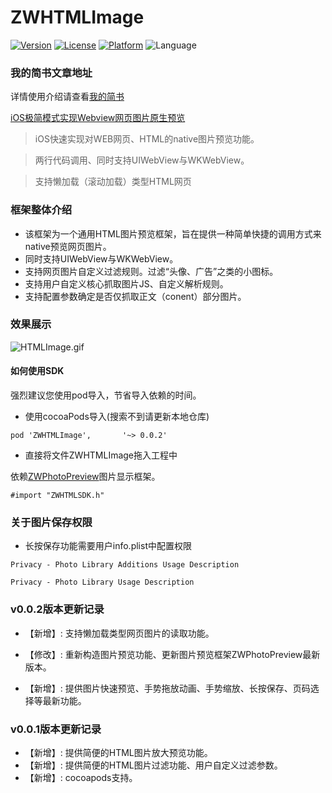 # ZWHTMLImage
[![Version](https://img.shields.io/cocoapods/v/ZWHTMLImage.svg?style=flat)](http://cocoadocs.org/docsets/ZWHTMLImage)
[![License](https://img.shields.io/cocoapods/l/ZWHTMLImage.svg?style=flat)](http://cocoadocs.org/docsets/ZWHTMLImage)
[![Platform](https://img.shields.io/cocoapods/p/ZWHTMLImage.svg?style=flat)](http://cocoadocs.org/docsets/ZWHTMLImage)
![Language](https://img.shields.io/badge/Language-%20Objective%20C%20-blue.svg)

### 我的简书文章地址
详情使用介绍请查看[我的简书](http://www.jianshu.com/p/aa2f1dc8dff7)

[iOS极简模式实现Webview网页图片原生预览](http://www.jianshu.com/p/aa2f1dc8dff7)

> iOS快速实现对WEB网页、HTML的native图片预览功能。

> 两行代码调用、同时支持UIWebView与WKWebView。

> 支持懒加载（滚动加载）类型HTML网页

### 框架整体介绍
* 该框架为一个通用HTML图片预览框架，旨在提供一种简单快捷的调用方式来native预览网页图片。
* 同时支持UIWebView与WKWebView。
* 支持网页图片自定义过滤规则。过滤“头像、广告”之类的小图标。
* 支持用户自定义核心抓取图片JS、自定义解析规则。
* 支持配置参数确定是否仅抓取正文（conent）部分图片。


### 效果展示

![HTMLImage.gif](http://upload-images.jianshu.io/upload_images/3237547-a10a31a222c65251.gif?imageMogr2/auto-orient/strip%7CimageView2/2/w/1240)

#### 如何使用SDK
强烈建议您使用pod导入，节省导入依赖的时间。

* 使用cocoaPods导入(搜索不到请更新本地仓库)

```
pod 'ZWHTMLImage',       '~> 0.0.2'
```
* 直接将文件ZWHTMLImage拖入工程中


 依赖[ZWPhotoPreview](https://github.com/wangziwu/ZWPreviewImage)图片显示框架。

```
#import "ZWHTMLSDK.h"
```
### 关于图片保存权限
* 长按保存功能需要用户info.plist中配置权限
```
Privacy - Photo Library Additions Usage Description
```
```
Privacy - Photo Library Usage Description
```


### v0.0.2版本更新记录

- 【新增】: 支持懒加载类型网页图片的读取功能。

- 【修改】: 重新构造图片预览功能、更新图片预览框架ZWPhotoPreview最新版本。

- 【新增】: 提供图片快速预览、手势拖放动画、手势缩放、长按保存、页码选择等最新功能。

### v0.0.1版本更新记录
- 【新增】: 提供简便的HTML图片放大预览功能。
- 【新增】: 提供简便的HTML图片过滤功能、用户自定义过滤参数。
- 【新增】: cocoapods支持。

